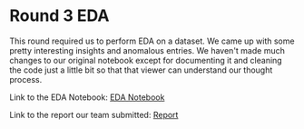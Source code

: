 # Round 3 EDA
This round required us to perform EDA on a dataset. We came up with some pretty interesting insights and anomalous entries. 
We haven't made much changes to our original notebook except for documenting it and cleaning the code just a little bit 
so that that viewer can understand our thought process.

Link to the EDA Notebook: [EDA Notebook](Absenteeism-EDA.ipynb)

Link to the report our team submitted: [Report](https://github.com/aryanpandey/Cascade-Cup-2020/blob/main/Round-3/Cascade%20Cup%20R3%20(Third%20Degree%20Burn).pdf)
